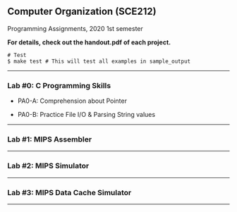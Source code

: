 ## Computer Organization (SCE212)

Programming Assignments, 2020 1st semester

**For details, check out the handout.pdf of each project.**

```shell
# Test
$ make test # This will test all examples in sample_output
```
***
### Lab #0: C Programming Skills
  * PA0-A: Comprehension about Pointer

  * PA0-B: Practice File I/O & Parsing String values
***
### Lab #1: MIPS Assembler
***
### Lab #2: MIPS Simulator
***
### Lab #3: MIPS Data Cache Simulator
***



